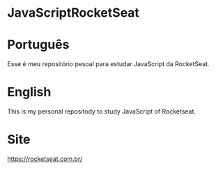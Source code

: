 # JavaScriptRocketSeat

# Português
Esse é meu repositório pesoal para estudar JavaScript da RocketSeat.

# English
This is my personal repositody to study JavaScript of Rocketseat.

# Site
https://rocketseat.com.br/
